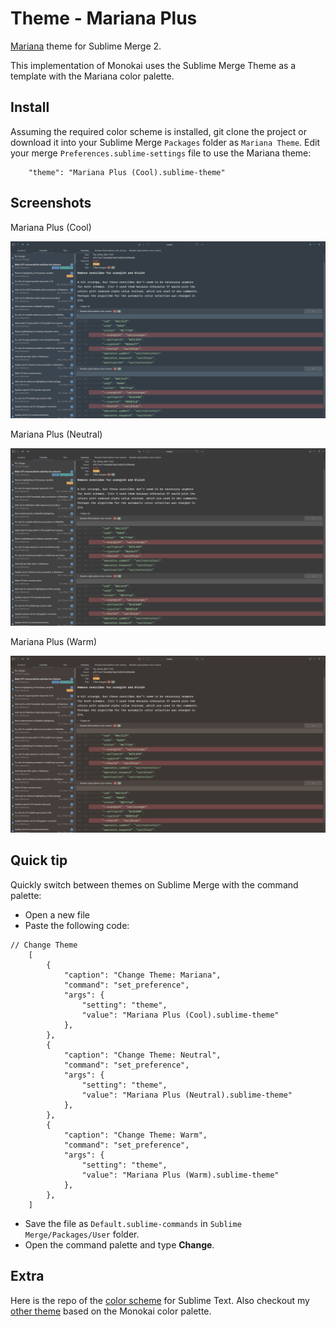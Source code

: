 # Theme - Mariana Plus

[Mariana](https://github.com/n0rmand0/Mariana-Pro-color-theme) theme for Sublime Merge 2.

This implementation of Monokai uses the Sublime Merge Theme as a template with the Mariana color palette.

## Install

Assuming the required color scheme is installed, git clone the project or download it into your Sublime Merge `Packages`
folder as `Mariana Theme`. Edit your merge `Preferences.sublime-settings` file to use the Mariana theme:

```
    "theme": "Mariana Plus (Cool).sublime-theme"
```

## Screenshots

Mariana Plus (Cool)

![cool](screenshots/cool.png "Mariana Plus (Cool)")

Mariana Plus (Neutral)

![neutral](screenshots/neutral.png "Mariana Plus (Neutral)")

Mariana Plus (Warm)

![warm](screenshots/warm.png "Mariana Plus (Warm)")

## Quick tip

Quickly switch between themes on Sublime Merge with the command palette:
- Open a new file
- Paste the following code:
```
// Change Theme
    [
        {
            "caption": "Change Theme: Mariana",
            "command": "set_preference",
            "args": {
                "setting": "theme",
                "value": "Mariana Plus (Cool).sublime-theme"
            },
        },
        {
            "caption": "Change Theme: Neutral",
            "command": "set_preference",
            "args": {
                "setting": "theme",
                "value": "Mariana Plus (Neutral).sublime-theme"
            },
        },
        {
            "caption": "Change Theme: Warm",
            "command": "set_preference",
            "args": {
                "setting": "theme",
                "value": "Mariana Plus (Warm).sublime-theme"
            },
        },
    ]
```

- Save the file as `Default.sublime-commands` in `Sublime Merge/Packages/User` folder.
- Open the command palette and type **Change**.

## Extra

Here is the repo of the [color scheme](https://github.com/bitsper2nd/sublime-mariana-scheme) for Sublime Text. Also checkout my [other theme](https://github.com/bitsper2nd/merge-monokai-theme) based on the Monokai color palette.
